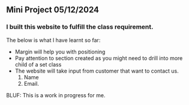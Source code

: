 ## Mini Project 05/12/2024
 ### I built this website to fulfill the class requirement. 
 The below is what I have learnt so far:
 - Margin will help you with positioning
 - Pay attention to section created as you might need to drill into more child of a set class 
 - The website will take input from customer that want to contact us.
   1. Name
   2. Email.
   
BLUF: This is a work in progress for me.
  